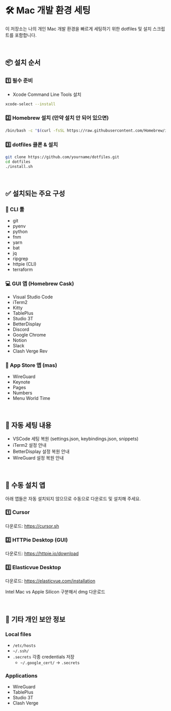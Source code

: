 # 🛠 Mac 개발 환경 세팅

이 저장소는 나의 개인 Mac 개발 환경을 빠르게 세팅하기 위한 dotfiles 및 설치 스크립트를 포함합니다.

<br/>


## 📦 설치 순서

### 1️⃣ 필수 준비

- Xcode Command Line Tools 설치

```bash
xcode-select --install
```

### 2️⃣ Homebrew 설치 (만약 설치 안 되어 있으면)

```bash
/bin/bash -c "$(curl -fsSL https://raw.githubusercontent.com/Homebrew/install/HEAD/install.sh)"
```

### 3️⃣ dotfiles 클론 & 설치

```bash
git clone https://github.com/yourname/dotfiles.git
cd dotfiles
./install.sh
```

<br/>



## ✅ 설치되는 주요 구성

### 🧰 CLI 툴
* git
* pyenv
* python
* fnm
* yarn
* bat
* jq
* ripgrep
* httpie (CLI)
* terraform


### 💻 GUI 앱 (Homebrew Cask)
* Visual Studio Code
* iTerm2
* Kitty
* TablePlus
* Studio 3T
* BetterDisplay
* Discord
* Google Chrome
* Notion
* Slack
* Clash Verge Rev


### 🛒 App Store 앱 (mas)
* WireGuard
* Keynote
* Pages
* Numbers
* Menu World Time


<br/>



## 🚀 자동 세팅 내용

* VSCode 세팅 복원 (settings.json, keybindings.json, snippets)
* iTerm2 설정 안내
* BetterDisplay 설정 복원 안내
* WireGuard 설정 복원 안내


<br/>



## 📝 수동 설치 앱

아래 앱들은 자동 설치되지 않으므로 수동으로 다운로드 및 설치해 주세요.

### 1️⃣ Cursor
다운로드: https://cursor.sh

### 2️⃣ HTTPie Desktop (GUI)
다운로드: https://httpie.io/download

### 3️⃣ Elasticvue Desktop
다운로드: https://elasticvue.com/installation

Intel Mac vs Apple Silicon 구분해서 dmg 다운로드

<br/>



## 🔐 기타 개인 보안 정보

### Local files

- `/etc/hosts`
- `~/.ssh/`
- `.secrets` 각종 credentials 저장
    - `~/.google_cert/` -> `.secrets`

### Applications

- WireGuard
- TablePlus
- Studio 3T
- Clash Verge

